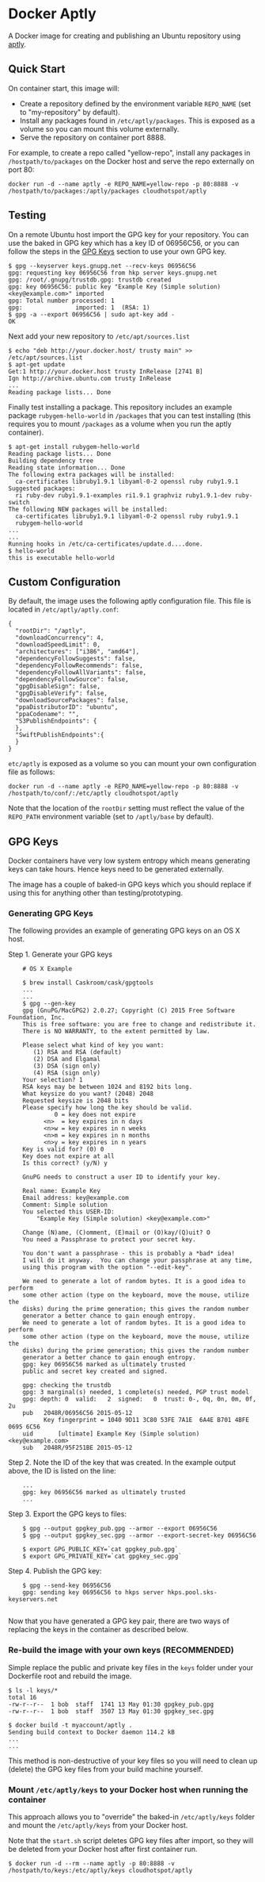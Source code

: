 # Docker Aptly

A Docker image for creating and publishing an Ubuntu repository using <a href="http://aptly.info" target="_blank">aptly</a>.


## Quick Start

On container start, this image will:

* Create a repository defined by the environment variable `REPO_NAME` (set to "my-repository" by default).
* Install any packages found in `/etc/aptly/packages`.  This is exposed as a volume so you can mount this volume externally.
* Serve the repository on container port 8888.

For example, to create a repo called "yellow-repo", install any packages in `/hostpath/to/packages` on the Docker host and serve the repo externally on port 80:
  
```console
docker run -d --name aptly -e REPO_NAME=yellow-repo -p 80:8888 -v /hostpath/to/packages:/aptly/packages cloudhotspot/aptly
```

## Testing

On a remote Ubuntu host import the GPG key for your repository.  You can use the baked in GPG key which has a key ID of 06956C56, or you can follow the steps in the [GPG Keys](#gpg-keys) section to use your own GPG key.

```console
$ gpg --keyserver keys.gnupg.net --recv-keys 06956C56
gpg: requesting key 06956C56 from hkp server keys.gnupg.net
gpg: /root/.gnupg/trustdb.gpg: trustdb created
gpg: key 06956C56: public key "Example Key (Simple solution) <key@example.com>" imported
gpg: Total number processed: 1
gpg:               imported: 1  (RSA: 1)
$ gpg -a --export 06956C56 | sudo apt-key add -
OK
```

Next add your new repository to `/etc/apt/sources.list`

```console
$ echo "deb http://your.docker.host/ trusty main" >> /etc/apt/sources.list
$ apt-get update
Get:1 http://your.docker.host trusty InRelease [2741 B]
Ign http://archive.ubuntu.com trusty InRelease
...
Reading package lists... Done
```

Finally test installing a package.  This repository includes an example package `rubygem-hello-world` in `/packages` that you can test installing (this requires you to mount `/packages` as a volume when you run the aptly container).

```console
$ apt-get install rubygem-hello-world
Reading package lists... Done
Building dependency tree
Reading state information... Done
The following extra packages will be installed:
  ca-certificates libruby1.9.1 libyaml-0-2 openssl ruby ruby1.9.1
Suggested packages:
  ri ruby-dev ruby1.9.1-examples ri1.9.1 graphviz ruby1.9.1-dev ruby-switch
The following NEW packages will be installed:
  ca-certificates libruby1.9.1 libyaml-0-2 openssl ruby ruby1.9.1
  rubygem-hello-world
...
...
Running hooks in /etc/ca-certificates/update.d....done.
$ hello-world
this is executable hello-world
```
## Custom Configuration

By default, the image uses the following aptly configuration file.  This file is located in `/etc/aptly/aptly.conf`:

```
{
  "rootDir": "/aptly",
  "downloadConcurrency": 4,
  "downloadSpeedLimit": 0,
  "architectures": ["i386", "amd64"],
  "dependencyFollowSuggests": false,
  "dependencyFollowRecommends": false,
  "dependencyFollowAllVariants": false,
  "dependencyFollowSource": false,
  "gpgDisableSign": false,
  "gpgDisableVerify": false,
  "downloadSourcePackages": false,
  "ppaDistributorID": "ubuntu",
  "ppaCodename": "",
  "S3PublishEndpoints": {
  },
  "SwiftPublishEndpoints":{	
  }
}
```

`etc/aptly` is exposed as a volume so you can mount your own configuration file as follows:

```
docker run -d --name aptly -e REPO_NAME=yellow-repo -p 80:8888 -v /hostpath/to/conf/:/etc/aptly cloudhotspot/aptly
```

Note that the location of the `rootDir` setting must reflect the value of the `REPO_PATH` environment variable (set to `/aptly/base` by default). 

## GPG Keys

Docker containers have very low system entropy which means generating keys can take hours.  Hence keys need to be generated externally.

The image has a couple of baked-in GPG keys which you should replace if using this for anything other than testing/prototyping.

### Generating GPG Keys

The following provides an example of generating GPG keys on an OS X host.

Step 1.  Generate your GPG keys

```console
	# OS X Example
	
	$ brew install Caskroom/cask/gpgtools
	...
	...
	$ gpg --gen-key
	gpg (GnuPG/MacGPG2) 2.0.27; Copyright (C) 2015 Free Software Foundation, Inc.
	This is free software: you are free to change and redistribute it.
	There is NO WARRANTY, to the extent permitted by law.
	
	Please select what kind of key you want:
	   (1) RSA and RSA (default)
	   (2) DSA and Elgamal
	   (3) DSA (sign only)
	   (4) RSA (sign only)
	Your selection? 1
	RSA keys may be between 1024 and 8192 bits long.
	What keysize do you want? (2048) 2048
	Requested keysize is 2048 bits
	Please specify how long the key should be valid.
	         0 = key does not expire
	      <n>  = key expires in n days
	      <n>w = key expires in n weeks
	      <n>m = key expires in n months
	      <n>y = key expires in n years
	Key is valid for? (0) 0
	Key does not expire at all
	Is this correct? (y/N) y
	
	GnuPG needs to construct a user ID to identify your key.
	
	Real name: Example Key
	Email address: key@example.com
	Comment: Simple solution
	You selected this USER-ID:
	    "Example Key (Simple solution) <key@example.com>"
	
	Change (N)ame, (C)omment, (E)mail or (O)kay/(Q)uit? O
	You need a Passphrase to protect your secret key.
	
	You don't want a passphrase - this is probably a *bad* idea!
	I will do it anyway.  You can change your passphrase at any time,
	using this program with the option "--edit-key".
	
	We need to generate a lot of random bytes. It is a good idea to perform
	some other action (type on the keyboard, move the mouse, utilize the
	disks) during the prime generation; this gives the random number
	generator a better chance to gain enough entropy.
	We need to generate a lot of random bytes. It is a good idea to perform
	some other action (type on the keyboard, move the mouse, utilize the
	disks) during the prime generation; this gives the random number
	generator a better chance to gain enough entropy.
	gpg: key 06956C56 marked as ultimately trusted
	public and secret key created and signed.
	
	gpg: checking the trustdb
	gpg: 3 marginal(s) needed, 1 complete(s) needed, PGP trust model
	gpg: depth: 0  valid:   2  signed:   0  trust: 0-, 0q, 0n, 0m, 0f, 2u
	pub   2048R/06956C56 2015-05-12
	      Key fingerprint = 1040 9D11 3C80 53FE 7A1E  6A4E B701 4BFE 0695 6C56
	uid       [ultimate] Example Key (Simple solution) <key@example.com>
	sub   2048R/95F251BE 2015-05-12
```

Step 2.  Note the ID of the key that was created.  In the example output above, the ID is listed on the line:

``` console
	...
	gpg: key 06956C56 marked as ultimately trusted
	...
```

Step 3.  Export the GPG keys to files:

``` console
	$ gpg --output gpgkey_pub.gpg --armor --export 06956C56
	$ gpg --output gpgkey_sec.gpg --armor --export-secret-key 06956C56
	
	$ export GPG_PUBLIC_KEY=`cat gpgkey_pub.gpg`
	$ export GPG_PRIVATE_KEY=`cat gpgkey_sec.gpg`
```

Step 4.  Publish the GPG key:

``` console
	$ gpg --send-key 06956C56
	gpg: sending key 06956C56 to hkps server hkps.pool.sks-keyservers.net
	
```

Now that you have generated a GPG key pair, there are two ways of replacing the keys in the container as described below.

### Re-build the image with your own keys (RECOMMENDED)

Simple replace the public and private key files in the `keys` folder under your Dockerfile root and rebuild the image.

```console
$ ls -l keys/*
total 16
-rw-r--r--  1 bob  staff  1741 13 May 01:30 gpgkey_pub.gpg
-rw-r--r--  1 bob  staff  3507 13 May 01:30 gpgkey_sec.gpg

$ docker build -t myaccount/aptly .
Sending build context to Docker daemon 114.2 kB
...
...
```

This method is non-destructive of your key files so you will need to clean up (delete) the GPG key files from your build machine yourself.

### Mount `/etc/aptly/keys` to your Docker host when running the container

This approach allows you to "override" the baked-in `/etc/aptly/keys` folder and mount the `/etc/aptly/keys` from your Docker host.

Note that the `start.sh` script deletes GPG key files after import, so they will be deleted from your Docker host after first container run.

```console
$ docker run -d --rm --name aptly -p 80:8888 -v /hostpath/to/keys:/etc/aptly/keys cloudhotspot/aptly 
```
